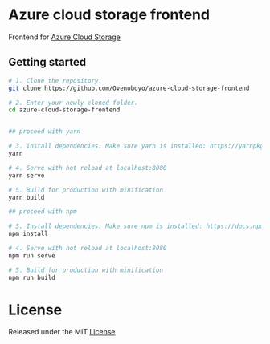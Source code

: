 # Azure cloud storage frontend

Frontend for [Azure Cloud Storage](https://github.com/Ovenoboyo/azure_cloud_storage)

## Getting started

```bash
# 1. Clone the repository.
git clone https://github.com/Ovenoboyo/azure-cloud-storage-frontend

# 2. Enter your newly-cloned folder.
cd azure-cloud-storage-frontend


## proceed with yarn

# 3. Install dependencies. Make sure yarn is installed: https://yarnpkg.com/lang/en/docs/install
yarn

# 4. Serve with hot reload at localhost:8080
yarn serve

# 5. Build for production with minification
yarn build
```


```bash
## proceed with npm

# 3. Install dependencies. Make sure npm is installed: https://docs.npmjs.com/downloading-and-installing-node-js-and-npm
npm install

# 4. Serve with hot reload at localhost:8080
npm run serve

# 5. Build for production with minification
npm run build
```

# License
Released under the MIT [License](./LICENSE)  
